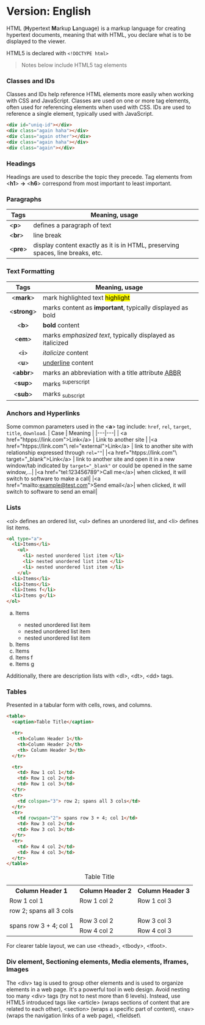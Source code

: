 Version: English
=======================
HTML (**H**ypertext **M**arkup **L**anguage) is a markup language for creating hypertext documents, meaning that with HTML, you declare what is to be displayed to the viewer.

HTML5 is declared with `<!DOCTYPE html>`

> Notes below include HTML5 tag elements

### Classes and IDs

Classes and IDs help reference HTML elements more easily when working with CSS and JavaScript. Classes are used on one or more tag elements, often used for referencing elements when used with CSS. IDs are used to reference a single element, typically used with JavaScript.

```HTML
<div id="uniq-id"></div>
<div class="again haha"></div>
<div class="again other"></div>
<div class="again haha"></div>
<div class="again"></div>
```

### Headings

Headings are used to describe the topic they precede. Tag elements from \<**h1**\> **\-\>** \<**h6**\> correspond from most important to least important.

### Paragraphs
Tags| Meaning, usage
--|--
\<**p**\> | defines a paragraph of text
\<**br**\> | line break
\<**pre**\> | display content exactly as it is in HTML, preserving spaces, line breaks, etc.

### Text Formatting

Tags| Meaning, usage
:--:|--
\<**mark**\> | mark highlighted text <mark>highlight</mark>
\<**strong**\> | marks content as <strong>important</strong>, typically displayed as bold
\<**b**\>  | <b>bold</b> content
\<**em**\>  | marks <em>emphasized text</em>, typically displayed as italicized
\<**i**\>  | <i>italicize</i> content
\<**u**\>  | <u>underline</u> content
\<**abbr**\>  | marks an abbreviation with a title attribute <abbr title="abbreviation">ABBR</abbr>
\<**sup**\>   | marks <sup>superscript</sup>
\<**sub**\>  |  marks <sub>subscript</sub>

### Anchors and Hyperlinks

Some common parameters used in the \<**a**\> tag include: `href`, `rel`, `target`, `title`, `download`.
| Case  | Meaning  |
|---|---|
| \<a href="htpps://link.com"\>Link\</a\> | Link to another site  |
|\<a href="htpps://link.com"\ rel="external">Link\</a\> | link to another site with relationship expressed through `rel=""`|
|\<a href="htpps://link.com"\ target="_blank">Link\</a\> | link to another site and open it in a new window/tab indicated by `target="_blank"` or could be opened in the same window,...|
|\<a href="tel:123456789"\>Call me\</a>| when clicked, it will switch to software to make a call|
|\<a href="mailto:example@test.com"\>Send email\</a\>| when clicked, it will switch to software to send an email|

### Lists

\<ol\> defines an ordered list, \<ul\> defines an unordered list, and \<li\> defines list items.

```HTML
<ol type="a">
  <li>Items</li>
    <ul>
      <li> nested unordered list item </li>
      <li> nested unordered list item </li>
      <li> nested unordered list item </li>
    </ul>
  <li>Items</li>
  <li>Items</li>
  <li>Items f</li>
  <li>Items g</li>
</ol>
```

<ol type="a">
  <li>Items</li>
    <ul>
      <li> nested unordered list item </li>
      <li> nested unordered list item </li>
      <li> nested unordered list item </li>
    </ul>
  <li>Items</li>
  <li>Items</li>
  <li>Items f</li>
  <li>Items g</li>
</ol>

Additionally, there are description lists with \<dl\>, \<dt\>, \<dd\> tags.

### Tables

Presented in a tabular form with cells, rows, and columns.

```HTML
<table>
  <caption>Table Title</caption>

  <tr>
    <th>Column Header 1</th>
    <th>Column Header 2</th>
    <th> Column Header 3</th>
  </tr>

  <tr>
    <td> Row 1 col 1</td>
    <td> Row 1 col 2</td>
    <td> Row 1 col 3</td>
  </tr>
  <tr>
    <td colspan="3"> row 2; spans all 3 cols</td>
  </tr>
  <tr>
    <td rowspan="2"> spans row 3 + 4; col 1</td>
    <td> Row 3 col 2</td>
    <td> Row 3 col 3</td>
  </tr>
  <tr>
    <td> Row 4 col 2</td>
    <td> Row 4 col 3</td>
  </tr>
</table>
```

<table>
  <caption>Table Title</caption>

  <tr>
    <th>Column Header 1</th>
    <th>Column Header 2</th>
    <th>Column Header 3</th>
  </tr>

  <tr>
    <td> Row 1 col 1</td>
    <td> Row 1 col 2</td>
    <td> Row 1 col 3</td>
  </tr>
  <tr>
    <td colspan="3"> row 2; spans all 3 cols</td>
  </tr>
  <tr>
    <td rowspan="2"> spans row 3 + 4; col 1</td>
    <td> Row 3 col 2</td>
    <td> Row 3 col 3</td>
  </tr>
  <tr>
    <td> Row 4 col 2</td>
    <td> Row 4 col 3</td>
  </tr>
</table>

For clearer table layout, we can use \<thead\>, \<tbody\>, \<tfoot\>.

### Div element, Sectioning elements, Media elements, Iframes, Images

The \<div\> tag is used to group other elements and is used to organize elements in a web page. It's a powerful tool in web design. Avoid nesting too many \<div\> tags (try not to nest more than 6 levels). Instead, use HTML5 introduced tags like \<article\> (wraps sections of content that are related to each other), \<section\> (wraps a specific part of content), \<nav\> (wraps the navigation links of a web page), \<fieldset\
